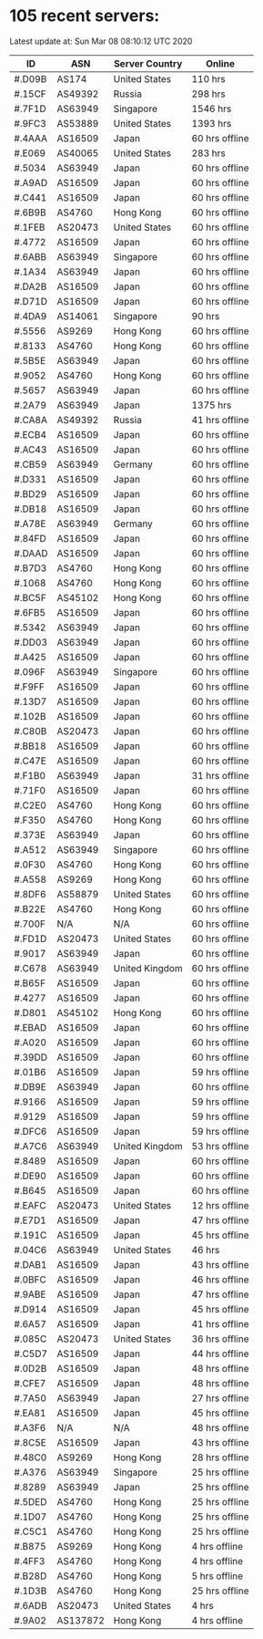 # 105 recent servers:

Latest update at: Sun Mar 08 08:10:12 UTC 2020

| ID | ASN | Server Country | Online |
| -- | --- | -------------- | ------ |
| #.D09B | AS174 | United States | 110 hrs |
| #.15CF | AS49392 | Russia | 298 hrs |
| #.7F1D | AS63949 | Singapore | 1546 hrs |
| #.9FC3 | AS53889 | United States | 1393 hrs |
| #.4AAA | AS16509 | Japan | 60 hrs offline |
| #.E069 | AS40065 | United States | 283 hrs |
| #.5034 | AS63949 | Japan | 60 hrs offline |
| #.A9AD | AS16509 | Japan | 60 hrs offline |
| #.C441 | AS16509 | Japan | 60 hrs offline |
| #.6B9B | AS4760 | Hong Kong | 60 hrs offline |
| #.1FEB | AS20473 | United States | 60 hrs offline |
| #.4772 | AS16509 | Japan | 60 hrs offline |
| #.6ABB | AS63949 | Singapore | 60 hrs offline |
| #.1A34 | AS63949 | Japan | 60 hrs offline |
| #.DA2B | AS16509 | Japan | 60 hrs offline |
| #.D71D | AS16509 | Japan | 60 hrs offline |
| #.4DA9 | AS14061 | Singapore | 90 hrs |
| #.5556 | AS9269 | Hong Kong | 60 hrs offline |
| #.8133 | AS4760 | Hong Kong | 60 hrs offline |
| #.5B5E | AS63949 | Japan | 60 hrs offline |
| #.9052 | AS4760 | Hong Kong | 60 hrs offline |
| #.5657 | AS63949 | Japan | 60 hrs offline |
| #.2A79 | AS63949 | Japan | 1375 hrs |
| #.CA8A | AS49392 | Russia | 41 hrs offline |
| #.ECB4 | AS16509 | Japan | 60 hrs offline |
| #.AC43 | AS16509 | Japan | 60 hrs offline |
| #.CB59 | AS63949 | Germany | 60 hrs offline |
| #.D331 | AS16509 | Japan | 60 hrs offline |
| #.BD29 | AS16509 | Japan | 60 hrs offline |
| #.DB18 | AS16509 | Japan | 60 hrs offline |
| #.A78E | AS63949 | Germany | 60 hrs offline |
| #.84FD | AS16509 | Japan | 60 hrs offline |
| #.DAAD | AS16509 | Japan | 60 hrs offline |
| #.B7D3 | AS4760 | Hong Kong | 60 hrs offline |
| #.1068 | AS4760 | Hong Kong | 60 hrs offline |
| #.BC5F | AS45102 | Hong Kong | 60 hrs offline |
| #.6FB5 | AS16509 | Japan | 60 hrs offline |
| #.5342 | AS63949 | Japan | 60 hrs offline |
| #.DD03 | AS63949 | Japan | 60 hrs offline |
| #.A425 | AS16509 | Japan | 60 hrs offline |
| #.096F | AS63949 | Singapore | 60 hrs offline |
| #.F9FF | AS16509 | Japan | 60 hrs offline |
| #.13D7 | AS16509 | Japan | 60 hrs offline |
| #.102B | AS16509 | Japan | 60 hrs offline |
| #.C80B | AS20473 | Japan | 60 hrs offline |
| #.BB18 | AS16509 | Japan | 60 hrs offline |
| #.C47E | AS16509 | Japan | 60 hrs offline |
| #.F1B0 | AS63949 | Japan | 31 hrs offline |
| #.71F0 | AS16509 | Japan | 60 hrs offline |
| #.C2E0 | AS4760 | Hong Kong | 60 hrs offline |
| #.F350 | AS4760 | Hong Kong | 60 hrs offline |
| #.373E | AS63949 | Japan | 60 hrs offline |
| #.A512 | AS63949 | Singapore | 60 hrs offline |
| #.0F30 | AS4760 | Hong Kong | 60 hrs offline |
| #.A558 | AS9269 | Hong Kong | 60 hrs offline |
| #.8DF6 | AS58879 | United States | 60 hrs offline |
| #.B22E | AS4760 | Hong Kong | 60 hrs offline |
| #.700F | N/A | N/A | 60 hrs offline |
| #.FD1D | AS20473 | United States | 60 hrs offline |
| #.9017 | AS63949 | Japan | 60 hrs offline |
| #.C678 | AS63949 | United Kingdom | 60 hrs offline |
| #.B65F | AS16509 | Japan | 60 hrs offline |
| #.4277 | AS16509 | Japan | 60 hrs offline |
| #.D801 | AS45102 | Hong Kong | 60 hrs offline |
| #.EBAD | AS16509 | Japan | 60 hrs offline |
| #.A020 | AS16509 | Japan | 60 hrs offline |
| #.39DD | AS16509 | Japan | 60 hrs offline |
| #.01B6 | AS16509 | Japan | 59 hrs offline |
| #.DB9E | AS63949 | Japan | 60 hrs offline |
| #.9166 | AS16509 | Japan | 59 hrs offline |
| #.9129 | AS16509 | Japan | 59 hrs offline |
| #.DFC6 | AS16509 | Japan | 59 hrs offline |
| #.A7C6 | AS63949 | United Kingdom | 53 hrs offline |
| #.8489 | AS16509 | Japan | 60 hrs offline |
| #.DE90 | AS16509 | Japan | 60 hrs offline |
| #.B645 | AS16509 | Japan | 60 hrs offline |
| #.EAFC | AS20473 | United States | 12 hrs offline |
| #.E7D1 | AS16509 | Japan | 47 hrs offline |
| #.191C | AS16509 | Japan | 45 hrs offline |
| #.04C6 | AS63949 | United States | 46 hrs |
| #.DAB1 | AS16509 | Japan | 43 hrs offline |
| #.0BFC | AS16509 | Japan | 46 hrs offline |
| #.9ABE | AS16509 | Japan | 47 hrs offline |
| #.D914 | AS16509 | Japan | 45 hrs offline |
| #.6A57 | AS16509 | Japan | 41 hrs offline |
| #.085C | AS20473 | United States | 36 hrs offline |
| #.C5D7 | AS16509 | Japan | 44 hrs offline |
| #.0D2B | AS16509 | Japan | 48 hrs offline |
| #.CFE7 | AS16509 | Japan | 48 hrs offline |
| #.7A50 | AS63949 | Japan | 27 hrs offline |
| #.EA81 | AS16509 | Japan | 45 hrs offline |
| #.A3F6 | N/A | N/A | 48 hrs offline |
| #.8C5E | AS16509 | Japan | 43 hrs offline |
| #.48C0 | AS9269 | Hong Kong | 28 hrs offline |
| #.A376 | AS63949 | Singapore | 25 hrs offline |
| #.8289 | AS63949 | Japan | 25 hrs offline |
| #.5DED | AS4760 | Hong Kong | 25 hrs offline |
| #.1D07 | AS4760 | Hong Kong | 25 hrs offline |
| #.C5C1 | AS4760 | Hong Kong | 25 hrs offline |
| #.B875 | AS9269 | Hong Kong | 4 hrs offline |
| #.4FF3 | AS4760 | Hong Kong | 4 hrs offline |
| #.B28D | AS4760 | Hong Kong | 5 hrs offline |
| #.1D3B | AS4760 | Hong Kong | 25 hrs offline |
| #.6ADB | AS20473 | United States | 4 hrs |
| #.9A02 | AS137872 | Hong Kong | 4 hrs offline |

